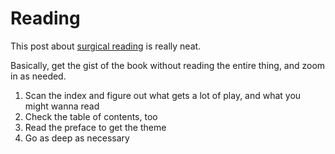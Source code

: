 # Reading

This post about [surgical reading](https://superorganizers.substack.com/p/surgical-reading-how-to-read-12-books) is really neat.

Basically, get the gist of the book without reading the entire thing, and zoom in as needed.

1. Scan the index and figure out what gets a lot of play, and what you might wanna read
2. Check the table of contents, too
3. Read the preface to get the theme
4. Go as deep as necessary
